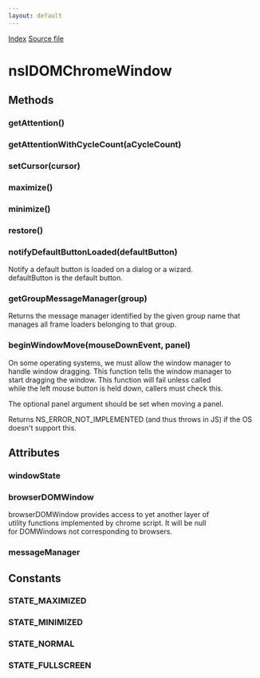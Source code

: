 ```yaml
---
layout: default
---
```

<div id='links'><a href="../index.html">Index</a>
<a href="http://dxr.mozilla.org/mozilla-central/source/dom/interfaces/base/nsIDOMChromeWindow.idl">Source file</a>
</div>

# nsIDOMChromeWindow #

## Methods ##

### getAttention() ###

### getAttentionWithCycleCount(aCycleCount) ###

### setCursor(cursor) ###

### maximize() ###

### minimize() ###

### restore() ###

### notifyDefaultButtonLoaded(defaultButton) ###
  
Notify a default button is loaded on a dialog or a wizard.  
defaultButton is the default button.  
  

### getGroupMessageManager(group) ###
  
Returns the message manager identified by the given group name that  
manages all frame loaders belonging to that group.  
  

### beginWindowMove(mouseDownEvent, panel) ###
  
On some operating systems, we must allow the window manager to  
handle window dragging. This function tells the window manager to  
start dragging the window. This function will fail unless called  
while the left mouse button is held down, callers must check this.  
  
The optional panel argument should be set when moving a panel.  
  
Returns NS_ERROR_NOT_IMPLEMENTED (and thus throws in JS) if the OS  
doesn't support this.  
  

## Attributes ##

### windowState ###

### browserDOMWindow ###
  
browserDOMWindow provides access to yet another layer of  
utility functions implemented by chrome script. It will be null  
for DOMWindows not corresponding to browsers.  
  

### messageManager ###

## Constants ##

### STATE_MAXIMIZED ###

### STATE_MINIMIZED ###

### STATE_NORMAL ###

### STATE_FULLSCREEN ###
